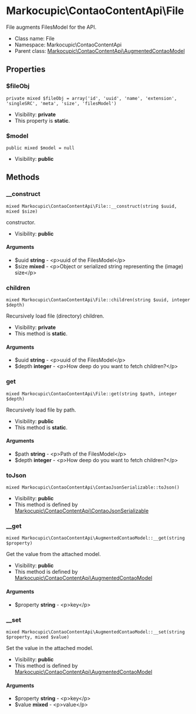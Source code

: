 Markocupic\ContaoContentApi\File
===============

File augments FilesModel for the API.




* Class name: File
* Namespace: Markocupic\ContaoContentApi
* Parent class: [Markocupic\ContaoContentApi\AugmentedContaoModel](DieSchittigs-ContaoContentApiBundle-AugmentedContaoModel.md)





Properties
----------


### $fileObj

    private mixed $fileObj = array('id', 'uuid', 'name', 'extension', 'singleSRC', 'meta', 'size', 'filesModel')





* Visibility: **private**
* This property is **static**.


### $model

    public mixed $model = null





* Visibility: **public**


Methods
-------


### __construct

    mixed Markocupic\ContaoContentApi\File::__construct(string $uuid, mixed $size)

constructor.



* Visibility: **public**


#### Arguments
* $uuid **string** - &lt;p&gt;uuid of the FilesModel&lt;/p&gt;
* $size **mixed** - &lt;p&gt;Object or serialized string representing the (image) size&lt;/p&gt;



### children

    mixed Markocupic\ContaoContentApi\File::children(string $uuid, integer $depth)

Recursively load file (directory) children.



* Visibility: **private**
* This method is **static**.


#### Arguments
* $uuid **string** - &lt;p&gt;uuid of the FilesModel&lt;/p&gt;
* $depth **integer** - &lt;p&gt;How deep do you want to fetch children?&lt;/p&gt;



### get

    mixed Markocupic\ContaoContentApi\File::get(string $path, integer $depth)

Recursively load file by path.



* Visibility: **public**
* This method is **static**.


#### Arguments
* $path **string** - &lt;p&gt;Path of the FilesModel&lt;/p&gt;
* $depth **integer** - &lt;p&gt;How deep do you want to fetch children?&lt;/p&gt;



### toJson

    mixed Markocupic\ContaoContentApi\ContaoJsonSerializable::toJson()





* Visibility: **public**
* This method is defined by [Markocupic\ContaoContentApi\ContaoJsonSerializable](DieSchittigs-ContaoContentApiBundle-ContaoJsonSerializable.md)




### __get

    mixed Markocupic\ContaoContentApi\AugmentedContaoModel::__get(string $property)

Get the value from the attached model.



* Visibility: **public**
* This method is defined by [Markocupic\ContaoContentApi\AugmentedContaoModel](DieSchittigs-ContaoContentApiBundle-AugmentedContaoModel.md)


#### Arguments
* $property **string** - &lt;p&gt;key&lt;/p&gt;



### __set

    mixed Markocupic\ContaoContentApi\AugmentedContaoModel::__set(string $property, mixed $value)

Set the value in the attached model.



* Visibility: **public**
* This method is defined by [Markocupic\ContaoContentApi\AugmentedContaoModel](DieSchittigs-ContaoContentApiBundle-AugmentedContaoModel.md)


#### Arguments
* $property **string** - &lt;p&gt;key&lt;/p&gt;
* $value **mixed** - &lt;p&gt;value&lt;/p&gt;


